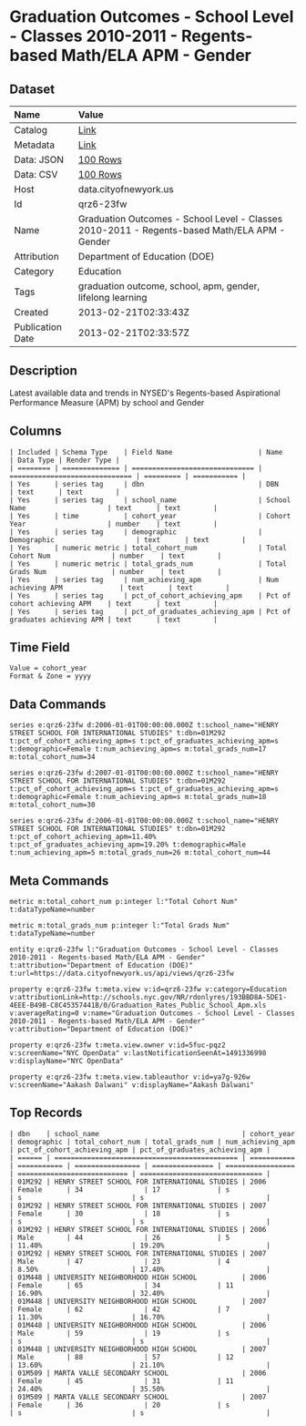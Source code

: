 # Graduation Outcomes - School Level - Classes 2010-2011 - Regents-based Math/ELA APM - Gender

## Dataset

| Name | Value |
| :--- | :---- |
| Catalog | [Link](https://catalog.data.gov/dataset/graduation-outcomes-school-level-classes-2010-2011-regents-based-math-ela-apm-gender-b9e76) |
| Metadata | [Link](https://data.cityofnewyork.us/api/views/qrz6-23fw) |
| Data: JSON | [100 Rows](https://data.cityofnewyork.us/api/views/qrz6-23fw/rows.json?max_rows=100) |
| Data: CSV | [100 Rows](https://data.cityofnewyork.us/api/views/qrz6-23fw/rows.csv?max_rows=100) |
| Host | data.cityofnewyork.us |
| Id | qrz6-23fw |
| Name | Graduation Outcomes - School Level - Classes 2010-2011 - Regents-based Math/ELA APM - Gender |
| Attribution | Department of Education (DOE) |
| Category | Education |
| Tags | graduation outcome, school, apm, gender, lifelong learning |
| Created | 2013-02-21T02:33:43Z |
| Publication Date | 2013-02-21T02:33:57Z |

## Description

Latest available data and trends in NYSED's Regents-based Aspirational Performance Measure (APM) by school and Gender

## Columns

```ls
| Included | Schema Type    | Field Name                     | Name                           | Data Type | Render Type |
| ======== | ============== | ============================== | ============================== | ========= | =========== |
| Yes      | series tag     | dbn                            | DBN                            | text      | text        |
| Yes      | series tag     | school_name                    | School Name                    | text      | text        |
| Yes      | time           | cohort_year                    | Cohort Year                    | number    | text        |
| Yes      | series tag     | demographic                    | Demographic                    | text      | text        |
| Yes      | numeric metric | total_cohort_num               | Total Cohort Num               | number    | text        |
| Yes      | numeric metric | total_grads_num                | Total Grads Num                | number    | text        |
| Yes      | series tag     | num_achieving_apm              | Num achieving APM              | text      | text        |
| Yes      | series tag     | pct_of_cohort_achieving_apm    | Pct of cohort achieving APM    | text      | text        |
| Yes      | series tag     | pct_of_graduates_achieving_apm | Pct of graduates achieving APM | text      | text        |
```

## Time Field

```ls
Value = cohort_year
Format & Zone = yyyy
```

## Data Commands

```ls
series e:qrz6-23fw d:2006-01-01T00:00:00.000Z t:school_name="HENRY STREET SCHOOL FOR INTERNATIONAL STUDIES" t:dbn=01M292 t:pct_of_cohort_achieving_apm=s t:pct_of_graduates_achieving_apm=s t:demographic=Female t:num_achieving_apm=s m:total_grads_num=17 m:total_cohort_num=34

series e:qrz6-23fw d:2007-01-01T00:00:00.000Z t:school_name="HENRY STREET SCHOOL FOR INTERNATIONAL STUDIES" t:dbn=01M292 t:pct_of_cohort_achieving_apm=s t:pct_of_graduates_achieving_apm=s t:demographic=Female t:num_achieving_apm=s m:total_grads_num=18 m:total_cohort_num=30

series e:qrz6-23fw d:2006-01-01T00:00:00.000Z t:school_name="HENRY STREET SCHOOL FOR INTERNATIONAL STUDIES" t:dbn=01M292 t:pct_of_cohort_achieving_apm=11.40% t:pct_of_graduates_achieving_apm=19.20% t:demographic=Male t:num_achieving_apm=5 m:total_grads_num=26 m:total_cohort_num=44
```

## Meta Commands

```ls
metric m:total_cohort_num p:integer l:"Total Cohort Num" t:dataTypeName=number

metric m:total_grads_num p:integer l:"Total Grads Num" t:dataTypeName=number

entity e:qrz6-23fw l:"Graduation Outcomes - School Level - Classes 2010-2011 - Regents-based Math/ELA APM - Gender" t:attribution="Department of Education (DOE)" t:url=https://data.cityofnewyork.us/api/views/qrz6-23fw

property e:qrz6-23fw t:meta.view v:id=qrz6-23fw v:category=Education v:attributionLink=http://schools.nyc.gov/NR/rdonlyres/193BBD8A-5DE1-4EEE-B49B-C8C45357441B/0/Graduation_Rates_Public_School_Apm.xls v:averageRating=0 v:name="Graduation Outcomes - School Level - Classes 2010-2011 - Regents-based Math/ELA APM - Gender" v:attribution="Department of Education (DOE)"

property e:qrz6-23fw t:meta.view.owner v:id=5fuc-pqz2 v:screenName="NYC OpenData" v:lastNotificationSeenAt=1491336998 v:displayName="NYC OpenData"

property e:qrz6-23fw t:meta.view.tableauthor v:id=ya7g-926w v:screenName="Aakash Dalwani" v:displayName="Aakash Dalwani"
```

## Top Records

```ls
| dbn    | school_name                                   | cohort_year | demographic | total_cohort_num | total_grads_num | num_achieving_apm | pct_of_cohort_achieving_apm | pct_of_graduates_achieving_apm | 
| ====== | ============================================= | =========== | =========== | ================ | =============== | ================= | =========================== | ============================== | 
| 01M292 | HENRY STREET SCHOOL FOR INTERNATIONAL STUDIES | 2006        | Female      | 34               | 17              | s                 | s                           | s                              | 
| 01M292 | HENRY STREET SCHOOL FOR INTERNATIONAL STUDIES | 2007        | Female      | 30               | 18              | s                 | s                           | s                              | 
| 01M292 | HENRY STREET SCHOOL FOR INTERNATIONAL STUDIES | 2006        | Male        | 44               | 26              | 5                 | 11.40%                      | 19.20%                         | 
| 01M292 | HENRY STREET SCHOOL FOR INTERNATIONAL STUDIES | 2007        | Male        | 47               | 23              | 4                 | 8.50%                       | 17.40%                         | 
| 01M448 | UNIVERSITY NEIGHBORHOOD HIGH SCHOOL           | 2006        | Female      | 65               | 34              | 11                | 16.90%                      | 32.40%                         | 
| 01M448 | UNIVERSITY NEIGHBORHOOD HIGH SCHOOL           | 2007        | Female      | 62               | 42              | 7                 | 11.30%                      | 16.70%                         | 
| 01M448 | UNIVERSITY NEIGHBORHOOD HIGH SCHOOL           | 2006        | Male        | 59               | 19              | s                 | s                           | s                              | 
| 01M448 | UNIVERSITY NEIGHBORHOOD HIGH SCHOOL           | 2007        | Male        | 88               | 57              | 12                | 13.60%                      | 21.10%                         | 
| 01M509 | MARTA VALLE SECONDARY SCHOOL                  | 2006        | Female      | 45               | 31              | 11                | 24.40%                      | 35.50%                         | 
| 01M509 | MARTA VALLE SECONDARY SCHOOL                  | 2007        | Female      | 36               | 20              | s                 | s                           | s                              | 
```
